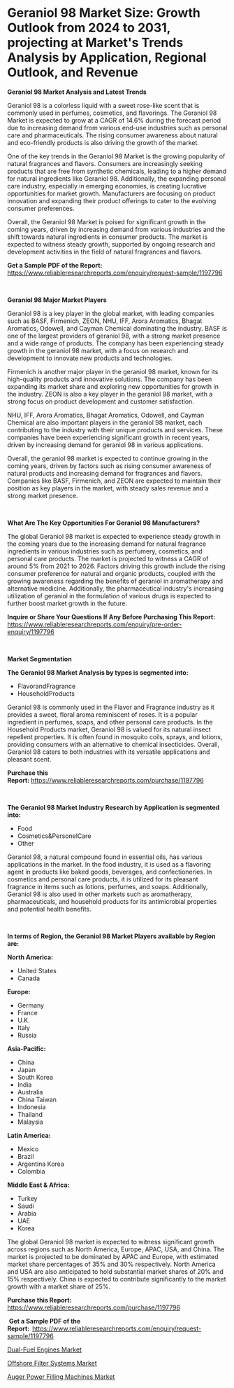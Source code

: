 <p><h1>Geraniol 98 Market Size: Growth Outlook from 2024 to 2031, projecting at Market's Trends Analysis by Application, Regional Outlook, and Revenue</h1></p><p><strong>Geraniol 98 Market Analysis and Latest Trends</strong></p>
<p><p>Geraniol 98 is a colorless liquid with a sweet rose-like scent that is commonly used in perfumes, cosmetics, and flavorings. The Geraniol 98 Market is expected to grow at a CAGR of 14.6% during the forecast period due to increasing demand from various end-use industries such as personal care and pharmaceuticals. The rising consumer awareness about natural and eco-friendly products is also driving the growth of the market.</p><p>One of the key trends in the Geraniol 98 Market is the growing popularity of natural fragrances and flavors. Consumers are increasingly seeking products that are free from synthetic chemicals, leading to a higher demand for natural ingredients like Geraniol 98. Additionally, the expanding personal care industry, especially in emerging economies, is creating lucrative opportunities for market growth. Manufacturers are focusing on product innovation and expanding their product offerings to cater to the evolving consumer preferences.</p><p>Overall, the Geraniol 98 Market is poised for significant growth in the coming years, driven by increasing demand from various industries and the shift towards natural ingredients in consumer products. The market is expected to witness steady growth, supported by ongoing research and development activities in the field of natural fragrances and flavors.</p></p>
<p><strong>Get a Sample PDF of the Report:&nbsp;</strong> <a href="https://www.reliableresearchreports.com/enquiry/request-sample/1197796">https://www.reliableresearchreports.com/enquiry/request-sample/1197796</a></p>
<p>&nbsp;</p>
<p><strong>Geraniol 98 Major Market Players</strong></p>
<p><p>Geraniol 98 is a key player in the global market, with leading companies such as BASF, Firmenich, ZEON, NHU, IFF, Arora Aromatics, Bhagat Aromatics, Odowell, and Cayman Chemical dominating the industry. BASF is one of the largest providers of geraniol 98, with a strong market presence and a wide range of products. The company has been experiencing steady growth in the geraniol 98 market, with a focus on research and development to innovate new products and technologies.</p><p>Firmenich is another major player in the geraniol 98 market, known for its high-quality products and innovative solutions. The company has been expanding its market share and exploring new opportunities for growth in the industry. ZEON is also a key player in the geraniol 98 market, with a strong focus on product development and customer satisfaction.</p><p>NHU, IFF, Arora Aromatics, Bhagat Aromatics, Odowell, and Cayman Chemical are also important players in the geraniol 98 market, each contributing to the industry with their unique products and services. These companies have been experiencing significant growth in recent years, driven by increasing demand for geraniol 98 in various applications.</p><p>Overall, the geraniol 98 market is expected to continue growing in the coming years, driven by factors such as rising consumer awareness of natural products and increasing demand for fragrances and flavors. Companies like BASF, Firmenich, and ZEON are expected to maintain their position as key players in the market, with steady sales revenue and a strong market presence.</p></p>
<p>&nbsp;</p>
<p><strong>What Are The Key Opportunities For Geraniol 98 Manufacturers?</strong></p>
<p><p>The global Geraniol 98 market is expected to experience steady growth in the coming years due to the increasing demand for natural fragrance ingredients in various industries such as perfumery, cosmetics, and personal care products. The market is projected to witness a CAGR of around 5% from 2021 to 2026. Factors driving this growth include the rising consumer preference for natural and organic products, coupled with the growing awareness regarding the benefits of geraniol in aromatherapy and alternative medicine. Additionally, the pharmaceutical industry's increasing utilization of geraniol in the formulation of various drugs is expected to further boost market growth in the future.</p></p>
<p><strong>Inquire or Share Your Questions If Any Before Purchasing This Report:</strong> <a href="https://www.reliableresearchreports.com/enquiry/pre-order-enquiry/1197796">https://www.reliableresearchreports.com/enquiry/pre-order-enquiry/1197796</a></p>
<p>&nbsp;</p>
<p><strong>Market Segmentation</strong></p>
<p><strong>The Geraniol 98 Market Analysis by types is segmented into:</strong></p>
<p><ul><li>FlavorandFragrance</li><li>HouseholdProducts</li></ul></p>
<p><p>Geraniol 98 is commonly used in the Flavor and Fragrance industry as it provides a sweet, floral aroma reminiscent of roses. It is a popular ingredient in perfumes, soaps, and other personal care products. In the Household Products market, Geraniol 98 is valued for its natural insect repellent properties. It is often found in mosquito coils, sprays, and lotions, providing consumers with an alternative to chemical insecticides. Overall, Geraniol 98 caters to both industries with its versatile applications and pleasant scent.</p></p>
<p><strong>Purchase this Report:&nbsp;</strong><a href="https://www.reliableresearchreports.com/purchase/1197796">https://www.reliableresearchreports.com/purchase/1197796</a></p>
<p>&nbsp;</p>
<p><strong>The Geraniol 98 Market Industry Research by Application is segmented into:</strong></p>
<p><ul><li>Food</li><li>Cosmetics&PersonelCare</li><li>Other</li></ul></p>
<p><p>Geraniol 98, a natural compound found in essential oils, has various applications in the market. In the food industry, it is used as a flavoring agent in products like baked goods, beverages, and confectioneries. In cosmetics and personal care products, it is utilized for its pleasant fragrance in items such as lotions, perfumes, and soaps. Additionally, Geraniol 98 is also used in other markets such as aromatherapy, pharmaceuticals, and household products for its antimicrobial properties and potential health benefits.</p></p>
<p>&nbsp;</p>
<p><strong>In terms of Region, the Geraniol 98 Market Players available by Region are:</strong></p>
<p>
    <p> <strong> North America: </strong>
        <ul>
            <li>United States</li>
            <li>Canada</li>
        </ul>
        </p> 
    <p> <strong> Europe: </strong>
        <ul>
            <li>Germany</li>
            <li>France</li>
            <li>U.K.</li>
            <li>Italy</li>
            <li>Russia</li>
        </ul>
        </p> 
    <p> <strong> Asia-Pacific: </strong>
        <ul>
            <li>China</li>
            <li>Japan</li>
            <li>South Korea</li>
            <li>India</li>
            <li>Australia</li>
            <li>China Taiwan</li>
            <li>Indonesia</li>
            <li>Thailand</li>
            <li>Malaysia</li>
        </ul>
        </p> 
    <p> <strong> Latin America: </strong>
        <ul>
            <li>Mexico</li>
            <li>Brazil</li>
            <li>Argentina Korea</li>
            <li>Colombia</li>
        </ul>
        </p> 
    <p> <strong> Middle East & Africa: </strong>
        <ul>
            <li>Turkey</li>
            <li>Saudi</li>
            <li>Arabia</li>
            <li>UAE</li>
            <li>Korea</li>
        </ul>
    </p>
    </p>
<p><p>The global Geraniol 98 market is expected to witness significant growth across regions such as North America, Europe, APAC, USA, and China. The market is projected to be dominated by APAC and Europe, with estimated market share percentages of 35% and 30% respectively. North America and USA are also anticipated to hold substantial market shares of 20% and 15% respectively. China is expected to contribute significantly to the market growth with a market share of 25%.</p></p>
<p><strong>Purchase this Report: </strong><a href="https://www.reliableresearchreports.com/purchase/1197796">https://www.reliableresearchreports.com/purchase/1197796</a></p>
<p>&nbsp;<strong>Get a Sample PDF of the Report:&nbsp;&nbsp;</strong><a href="https://www.reliableresearchreports.com/enquiry/request-sample/1197796">https://www.reliableresearchreports.com/enquiry/request-sample/1197796</a></p>
<p><strong></strong></p>
<p><p><a href="https://view.publitas.com/reportprime-1/dual-fuel-engines-market-size-share-trends-analysis-report-by-material-by-type-by-end-user-by-region-and-segment-forecasts-2023-2030/">Dual-Fuel Engines Market</a></p><p><a href="https://view.publitas.com/reportprime-1/offshore-filter-systems-market-dynamics-2023-2030-also-about-its-market-trends-projections-and-opportunities/">Offshore Filter Systems Market</a></p><p><a href="https://view.publitas.com/reportprime-1/auger-power-filling-machines-market-size-share-trends-analysis-report-by-material-by-type-by-end-user-by-region-and-segment-forecasts-2023-2030/">Auger Power Filling Machines Market</a></p></p>